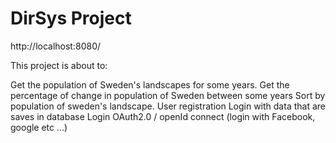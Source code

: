# DirSys Project

http://localhost:8080/

This project is about to:

Get the population of Sweden's landscapes for some years.
Get the percentage of change in population of Sweden between some years
Sort by population of sweden's landscape.
User registration
Login with data that are saves in database 
Login OAuth2.0 / openId connect (login with Facebook, google etc ...)

 
